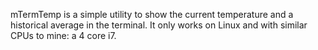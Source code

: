 mTermTemp is a simple utility to show the current temperature and a historical average in the terminal.
It only works on Linux and with similar CPUs to mine: a 4 core i7.
